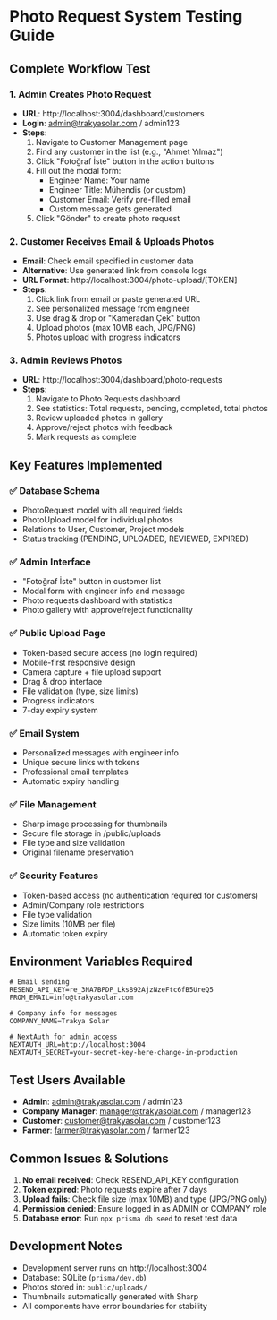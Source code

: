 # Photo Request System Testing Guide

## Complete Workflow Test

### 1. Admin Creates Photo Request
- **URL**: http://localhost:3004/dashboard/customers  
- **Login**: admin@trakyasolar.com / admin123
- **Steps**:
  1. Navigate to Customer Management page
  2. Find any customer in the list (e.g., "Ahmet Yılmaz")
  3. Click "Fotoğraf İste" button in the action buttons
  4. Fill out the modal form:
     - Engineer Name: Your name
     - Engineer Title: Mühendis (or custom)
     - Customer Email: Verify pre-filled email
     - Custom message gets generated
  5. Click "Gönder" to create photo request

### 2. Customer Receives Email & Uploads Photos
- **Email**: Check email specified in customer data
- **Alternative**: Use generated link from console logs
- **URL Format**: http://localhost:3004/photo-upload/[TOKEN]
- **Steps**:
  1. Click link from email or paste generated URL
  2. See personalized message from engineer
  3. Use drag & drop or "Kameradan Çek" button
  4. Upload photos (max 10MB each, JPG/PNG)
  5. Photos upload with progress indicators

### 3. Admin Reviews Photos
- **URL**: http://localhost:3004/dashboard/photo-requests
- **Steps**:
  1. Navigate to Photo Requests dashboard
  2. See statistics: Total requests, pending, completed, total photos
  3. Review uploaded photos in gallery
  4. Approve/reject photos with feedback
  5. Mark requests as complete

## Key Features Implemented

### ✅ Database Schema
- PhotoRequest model with all required fields
- PhotoUpload model for individual photos
- Relations to User, Customer, Project models
- Status tracking (PENDING, UPLOADED, REVIEWED, EXPIRED)

### ✅ Admin Interface
- "Fotoğraf İste" button in customer list
- Modal form with engineer info and message
- Photo requests dashboard with statistics
- Photo gallery with approve/reject functionality

### ✅ Public Upload Page
- Token-based secure access (no login required)
- Mobile-first responsive design
- Camera capture + file upload support
- Drag & drop interface
- File validation (type, size limits)
- Progress indicators
- 7-day expiry system

### ✅ Email System
- Personalized messages with engineer info
- Unique secure links with tokens
- Professional email templates
- Automatic expiry handling

### ✅ File Management
- Sharp image processing for thumbnails
- Secure file storage in /public/uploads
- File type and size validation
- Original filename preservation

### ✅ Security Features
- Token-based access (no authentication required for customers)
- Admin/Company role restrictions
- File type validation
- Size limits (10MB per file)
- Automatic token expiry

## Environment Variables Required

```
# Email sending
RESEND_API_KEY=re_3NA7BPDP_Lks892AjzNzeFtc6fB5UreQ5
FROM_EMAIL=info@trakyasolar.com

# Company info for messages
COMPANY_NAME=Trakya Solar

# NextAuth for admin access
NEXTAUTH_URL=http://localhost:3004
NEXTAUTH_SECRET=your-secret-key-here-change-in-production
```

## Test Users Available

- **Admin**: admin@trakyasolar.com / admin123
- **Company Manager**: manager@trakyasolar.com / manager123  
- **Customer**: customer@trakyasolar.com / customer123
- **Farmer**: farmer@trakyasolar.com / farmer123

## Common Issues & Solutions

1. **No email received**: Check RESEND_API_KEY configuration
2. **Token expired**: Photo requests expire after 7 days
3. **Upload fails**: Check file size (max 10MB) and type (JPG/PNG only)
4. **Permission denied**: Ensure logged in as ADMIN or COMPANY role
5. **Database error**: Run `npx prisma db seed` to reset test data

## Development Notes

- Development server runs on http://localhost:3004
- Database: SQLite (`prisma/dev.db`)
- Photos stored in: `public/uploads/`
- Thumbnails automatically generated with Sharp
- All components have error boundaries for stability